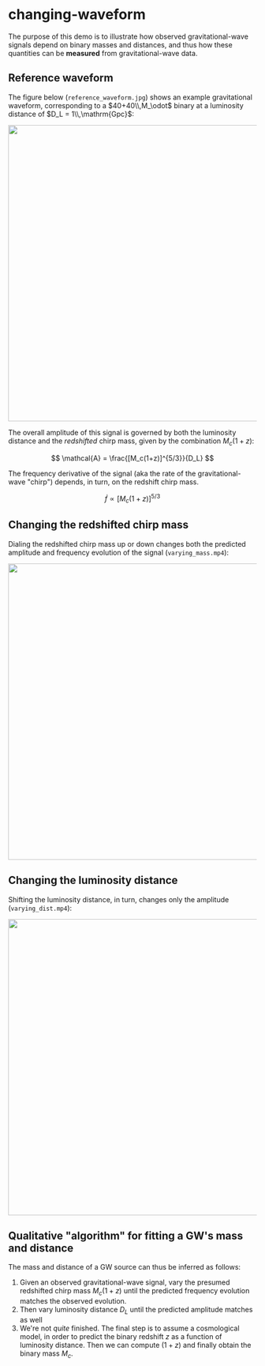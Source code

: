 # changing-waveform

The purpose of this demo is to illustrate how observed gravitational-wave signals depend on binary masses and distances, and thus how these quantities can be **measured** from gravitational-wave data.

## Reference waveform

The figure below (`reference_waveform.jpg`) shows an example gravitational waveform, corresponding to a $40+40\\,M_\odot$ binary at a luminosity distance of $D_L = 1\\,\mathrm{Gpc}$:

<div align="center">
	<img src="https://github.com/gw-gallery/changing-waveform/assets/11800515/e3c4b52c-9557-4d57-bbdc-3cf888e46479" width=600pt>
</div>

The overall amplitude of this signal is governed by both the luminosity distance and the _redshifted_ chirp mass, given by the combination $M_c(1+z)$:

$$
\mathcal{A} = \frac{[M_c(1+z)]^{5/3}}{D_L}
$$

The frequency derivative of the signal (aka the rate of the gravitational-wave "chirp") depends, in turn, on the redshift chirp mass.

$$
\dot f \propto [M_c(1+z)]^{5/3}
$$

## Changing the redshifted chirp mass

Dialing the redshifted chirp mass up or down changes both the predicted amplitude and frequency evolution of the signal (`varying_mass.mp4`):

<div align="center">
	<img src="https://github.com/gw-gallery/changing-waveform/assets/11800515/496b30f7-bb03-46bf-9bd6-3bab70a83f59" width=600pt>
</div>

## Changing the luminosity distance

Shifting the luminosity distance, in turn, changes only the amplitude (`varying_dist.mp4`):

<div align="center">
	<img src="https://github.com/gw-gallery/changing-waveform/assets/11800515/cd4ba2a2-46c6-4a96-bf46-7dc853b6926b" width=600pt>
</div>

## Qualitative "algorithm" for fitting a GW's mass and distance

The mass and distance of a GW source can thus be inferred as follows:

1. Given an observed gravitational-wave signal, vary the presumed redshifted chirp mass $M_c(1+z)$ until the predicted frequency evolution matches the observed evolution.
2. Then vary luminosity distance $D_L$ until the predicted amplitude matches as well
3. We're not *quite* finished. The final step is to assume a cosmological model, in order to predict the binary redshift $z$ as a function of luminosity distance. Then we can compute $(1+z)$ and finally obtain the binary mass $M_c$.
